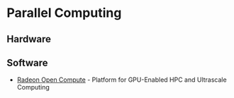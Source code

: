# Parallel Computing

## Hardware

## Software

- [Radeon Open Compute](https://rocm.github.io/) - Platform for GPU-Enabled HPC and Ultrascale Computing